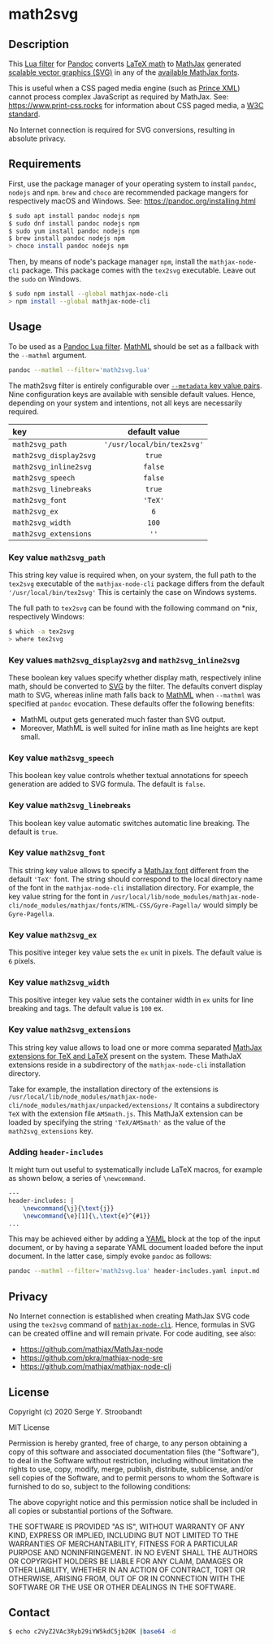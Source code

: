 # math2svg


## Description

This [Lua filter](https://pandoc.org/lua-filters.html)
for [Pandoc](https://pandoc.org/)
converts [LaTeX math](https://en.wikibooks.org/wiki/LaTeX/Mathematics)
to [MathJax](https://www.mathjax.org/) generated
[scalable vector graphics (SVG)](https://en.wikipedia.org/wiki/Scalable_Vector_Graphics)
in any of the [available MathJax fonts](https://docs.mathjax.org/en/latest/output/fonts.html).

This is useful when a CSS paged media engine (such as [Prince XML](https://www.princexml.com))
cannot process complex JavaScript as required by MathJax.
See: <https://www.print-css.rocks> for information about CSS paged media,
a [W3C standard](https://www.w3.org/TR/css-page-3/).

No Internet connection is required for SVG conversions, resulting in absolute privacy.


## Requirements

First, use the package manager of your operating system to install
`pandoc`, `nodejs` and `npm`. `brew` and `choco` are recommended package mangers for
respectively macOS and Windows. See: <https://pandoc.org/installing.html>

```bash
$ sudo apt install pandoc nodejs npm
$ sudo dnf install pandoc nodejs npm
$ sudo yum install pandoc nodejs npm
$ brew install pandoc nodejs npm
> choco install pandoc nodejs npm
```

Then, by means of node's package manager `npm`, install the `mathjax-node-cli` package.
This package comes with the `tex2svg` executable.
Leave out the `sudo` on Windows.

```bash
$ sudo npm install --global mathjax-node-cli
> npm install --global mathjax-node-cli
```


## Usage

To be used as a [Pandoc Lua filter](https://pandoc.org/lua-filters.html).
[MathML](https://en.wikipedia.org/wiki/MathML) should be set as a fallback with the `--mathml` argument.

```bash
pandoc --mathml --filter='math2svg.lua'
```

The math2svg filter is entirely configurable over [`--metadata` key value pairs](https://pandoc.org/MANUAL.html#reader-options).
Nine configuration keys are available with sensible default values.
Hence, depending on your system and intentions, not all keys are necessarily required.

|key|default value|
|:--|:-----------:|
|`math2svg_path`|`'/usr/local/bin/tex2svg'`|
|`math2svg_display2svg`|`true`|
|`math2svg_inline2svg`|`false`|
|`math2svg_speech`|`false`|
|`math2svg_linebreaks`|`true`|
|`math2svg_font`|`'TeX'`|
|`math2svg_ex`|`6`|
|`math2svg_width`|`100`|
|`math2svg_extensions`|`''`|


### Key value `math2svg_path`
This string key value is required when, on your system, the full path to the `tex2svg` executable
of the `mathjax-node-cli` package differs from the default `'/usr/local/bin/tex2svg'`
This is certainly the case on Windows systems.

The full path to `tex2svg` can be found with the following command on \*nix, respectively Windows:

```bash
$ which -a tex2svg
> where tex2svg
```

### Key values `math2svg_display2svg` and `math2svg_inline2svg`
These boolean key values specify whether display math, respectively inline math,
should be converted to [SVG](https://en.wikipedia.org/wiki/Scalable_Vector_Graphics) by the filter.
The defaults convert display math to SVG, whereas inline math falls back to [MathML](https://en.wikipedia.org/wiki/MathML)
when `--mathml` was specified at `pandoc` evocation.
These defaults offer the following benefits:

- MathML output gets generated much faster than SVG output.
- Moreover, MathML is well suited for inline math as line heights are kept small.


### Key value `math2svg_speech`
This boolean key value controls whether textual annotations for speech generation are added to SVG formula.
The default is `false`.

### Key value `math2svg_linebreaks`
This boolean key value automatic switches automatic line breaking.
The default is `true`.


### Key value `math2svg_font`
This string key value allows to specify a [MathJax font](https://docs.mathjax.org/en/latest/output/fonts.html) different from the default `'TeX'` font.
The string should correspond to the local directory name of the font in the `mathjax-node-cli` installation directory.
For example, the key value string for the font in `/usr/local/lib/node_modules/mathjax-node-cli/node_modules/mathjax/fonts/HTML-CSS/Gyre-Pagella/` would simply be
`Gyre-Pagella`.


### Key value `math2svg_ex`
This positive integer key value sets the `ex` unit in pixels.
The default value is `6` pixels.


### Key value `math2svg_width`
This positive integer key value sets the container width in `ex` units for line breaking and tags.
The default value is `100` ex.


### Key value `math2svg_extensions`
This string key value allows to load one or more comma separated [MathJax extensions for TeX and LaTeX](https://docs.mathjax.org/en/latest/input/tex/extensions.html) present on the system.
These MathJaX extensions reside in a subdirectory of the `mathjax-node-cli` installation directory.

Take for example, the installation directory of the extensions is `/usr/local/lib/node_modules/mathjax-node-cli/node_modules/mathjax/unpacked/extensions/`
It contains a subdirectory `TeX` with the extension file `AMSmath.js`.
This MathJaX extension can be loaded by specifying the string `'TeX/AMSmath'` as the value of the `math2svg_extensions` key.


### Adding `header-includes`
It might turn out useful to systematically include LaTeX macros, for example as shown below, a series of `\newcommand`.

```latex
---
header-includes: |
    \newcommand{\j}{\text{j}}
    \newcommand{\e}[1]{\,\text{e}^{#1}}
...
```

This may be achieved either by adding a [YAML](https://en.wikipedia.org/wiki/YAML) block at the top of the input document,
or by having a separate YAML document loaded before the input document.
In the latter case, simply evoke `pandoc` as follows:

```bash
pandoc --mathml --filter='math2svg.lua' header-includes.yaml input.md
```


## Privacy

No Internet connection is established when creating MathJax SVG code using
the `tex2svg` command of [`mathjax-node-cli`](https://github.com/mathjax/mathjax-node-cli).
Hence, formulas in SVG can be created offline and will remain private.
For code auditing, see also:

- <https://github.com/mathjax/MathJax-node>
- <https://github.com/pkra/mathjax-node-sre>
- <https://github.com/mathjax/mathjax-node-cli>


## License

Copyright (c) 2020 Serge Y. Stroobandt

MIT License

Permission is hereby granted, free of charge, to any person obtaining a copy
of this software and associated documentation files (the "Software"), to deal
in the Software without restriction, including without limitation the rights
to use, copy, modify, merge, publish, distribute, sublicense, and/or sell
copies of the Software, and to permit persons to whom the Software is
furnished to do so, subject to the following conditions:

The above copyright notice and this permission notice shall be included in all
copies or substantial portions of the Software.

THE SOFTWARE IS PROVIDED "AS IS", WITHOUT WARRANTY OF ANY KIND, EXPRESS OR
IMPLIED, INCLUDING BUT NOT LIMITED TO THE WARRANTIES OF MERCHANTABILITY,
FITNESS FOR A PARTICULAR PURPOSE AND NONINFRINGEMENT. IN NO EVENT SHALL THE
AUTHORS OR COPYRIGHT HOLDERS BE LIABLE FOR ANY CLAIM, DAMAGES OR OTHER
LIABILITY, WHETHER IN AN ACTION OF CONTRACT, TORT OR OTHERWISE, ARISING FROM,
OUT OF OR IN CONNECTION WITH THE SOFTWARE OR THE USE OR OTHER DEALINGS IN THE
SOFTWARE.


## Contact

```bash
$ echo c2VyZ2VAc3Ryb29iYW5kdC5jb20K |base64 -d
```

